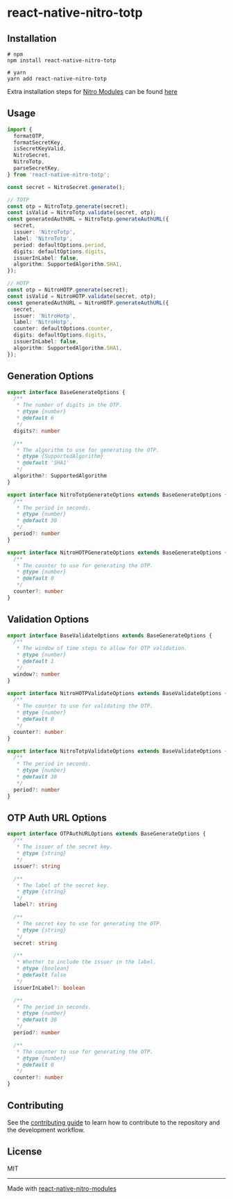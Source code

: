 # react-native-nitro-totp

## Installation
```
# npm
npm install react-native-nitro-totp

# yarn
yarn add react-native-nitro-totp
```
Extra installation steps for [Nitro Modules](https://mrousavy.github.io/nitro/) can be found [here](https://mrousavy.github.io/nitro/docs/for-users)

## Usage
```ts
import {
  formatOTP,
  formatSecretKey,
  isSecretKeyValid,
  NitroSecret,
  NitroTotp,
  parseSecretKey,
} from 'react-native-nitro-totp';

const secret = NitroSecret.generate();

// TOTP
const otp = NitroTotp.generate(secret);
const isValid = NitroTotp.validate(secret, otp);
const generatedAuthURL = NitroTotp.generateAuthURL({
  secret,
  issuer: 'NitroTotp',
  label: 'NitroTotp',
  period: defaultOptions.period,
  digits: defaultOptions.digits,
  issuerInLabel: false,
  algorithm: SupportedAlgorithm.SHA1,
});

// HOTP
const otp = NitroHOTP.generate(secret);
const isValid = NitroHOTP.validate(secret, otp);
const generatedAuthURL = NitroHOTP.generateAuthURL({
  secret,
  issuer: 'NitroHotp',
  label: 'NitroHotp',
  counter: defaultOptions.counter,
  digits: defaultOptions.digits,
  issuerInLabel: false,
  algorithm: SupportedAlgorithm.SHA1,
});

```

## Generation Options
```ts
export interface BaseGenerateOptions {
  /**
   * The number of digits in the OTP.
   * @type {number}
   * @default 6
   */
  digits?: number

  /**
   * The algorithm to use for generating the OTP.
   * @type {SupportedAlgorithm}
   * @default 'SHA1'
   */
  algorithm?: SupportedAlgorithm
}

export interface NitroTotpGenerateOptions extends BaseGenerateOptions {
  /**
   * The period in seconds.
   * @type {number}
   * @default 30
   */
  period?: number
}

export interface NitroHOTPGenerateOptions extends BaseGenerateOptions {
  /**
   * The counter to use for generating the OTP.
   * @type {number}
   * @default 0
   */
  counter?: number
}
```

## Validation Options
```ts
export interface BaseValidateOptions extends BaseGenerateOptions {
  /**
   * The window of time steps to allow for OTP validation.
   * @type {number}
   * @default 1
   */
  window?: number
}

export interface NitroHOTPValidateOptions extends BaseValidateOptions {
  /**
   * The counter to use for validating the OTP.
   * @type {number}
   * @default 0
   */
  counter?: number
}

export interface NitroTotpValidateOptions extends BaseValidateOptions {
  /**
   * The period in seconds.
   * @type {number}
   * @default 30
   */
  period?: number
}
```

## OTP Auth URL Options
```ts
export interface OTPAuthURLOptions extends BaseGenerateOptions {
  /**
   * The issuer of the secret key.
   * @type {string}
   */
  issuer?: string

  /**
   * The label of the secret key.
   * @type {string}
   */
  label?: string

  /**
   * The secret key to use for generating the OTP.
   * @type {string}
   */
  secret: string

  /**
   * Whether to include the issuer in the label.
   * @type {boolean}
   * @default false
   */
  issuerInLabel?: boolean

  /**
   * The period in seconds.
   * @type {number}
   * @default 30
   */
  period?: number

  /**
   * The counter to use for generating the OTP.
   * @type {number}
   * @default 0
   */
  counter?: number
}
```

## Contributing

See the [contributing guide](CONTRIBUTING.md) to learn how to contribute to the repository and the development workflow.

## License

MIT

---

Made with [react-native-nitro-modules](https://github.com/callstack/react-native-builder-bob)

